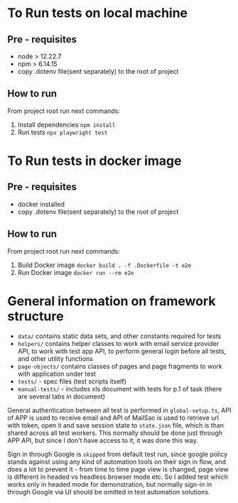 # To Run tests on local machine

## Pre - requisites
- node > 12.22.7
- npm > 6.14.15
- copy .dotenv file(sent separately) to the root of project

## How to run
From project root run next commands:
1. Install dependencies
``npm install``
2. Run tests 
``npx playwright test``

# To Run tests in docker image

## Pre - requisites
- docker installed
- copy .dotenv file(sent separately) to the root of project

## How to run
From project root run next commands:
1. Build Docker image
``docker build . -f .Dockerfile -t e2e``
2. Run Docker image
``docker run --rm e2e``

# General information on framework structure
- ``data/`` contains static data sets, and other constants required for tests
- ``helpers/`` contains helper classes to work with email service provider API, to work with test app API, to perform general login before all tests, and other utility functions
- ``page-objects/`` contains classes of pages and page fragments to work with application under test
- ``tests/`` - spec files (test scripts itself)
- ``manual-tests/`` - includes xls document with tests for p.1 of task (there are several tabs in document)

General authentication between all test is performed in ``global-setup.ts``, API of APP is used to receive email and API of MailSac is used to retrieve url with token, open it and save session state to ``state.json`` file, which is than shared across all test workers. This normally should be done just through APP API, but since I don't have access to it, it was done this way.

Sign in through Google is ``skipped`` from default test run, since google policy stands against using any kind of automation tools on their sign in flow, and does a lot to prevent it - from time to time page view is changed, page view is different in headed vs headless browser mode etc. So I added test which works only in headed mode for demonstration, but normally sign-in in through Google via UI should be omitted in test automation solutions.


